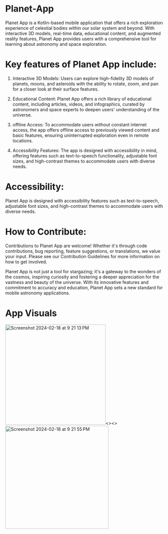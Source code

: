 # Planet-App

Planet App is a Kotlin-based mobile application that offers a rich exploration experience of celestial bodies within our solar system and beyond. With interactive 3D models, real-time data, educational content, and augmented reality features, Planet App provides users with a comprehensive tool for learning about astronomy and space exploration.

# Key features of Planet App include:
1. Interactive 3D Models: Users can explore high-fidelity 3D models of planets, moons, and asteroids with the ability to rotate, zoom, and pan for a closer look at their surface    features.

2. Educational Content: Planet App offers a rich library of educational content, including articles, videos, and infographics, curated by astronomers and space experts to deepen    users' understanding of the universe.

3. offline Access: To accommodate users without constant internet access, the app offers offline access to previously viewed content and basic features, ensuring uninterrupted exploration even in remote locations.

4. Accessibility Features: The app is designed with accessibility in mind, offering features such as text-to-speech functionality, adjustable font sizes, and high-contrast themes to accommodate users with diverse needs.

# Accessibility:
Planet App is designed with accessibility features such as text-to-speech, adjustable font sizes, and high-contrast themes to accommodate users with diverse needs.

# How to Contribute:
Contributions to Planet App are welcome! Whether it's through code contributions, bug reporting, feature suggestions, or translations, we value your input. Please see our Contribution Guidelines for more information on how to get involved.

Planet App is not just a tool for stargazing; it's a gateway to the wonders of the cosmos, inspiring curiosity and fostering a deeper appreciation for the vastness and beauty of the universe. With its innovative features and commitment to accuracy and education, Planet App sets a new standard for mobile astronomy applications.

# App Visuals
<img width="319" alt="Screenshot 2024-02-18 at 9 21 13 PM" src="https://github.com/kathan5550/Planet-App/assets/105222761/31d7abe4-ee9d-4472-8a69-590d58fe996b"><><>          
<img width="328" alt="Screenshot 2024-02-18 at 9 21 55 PM" src="https://github.com/kathan5550/Planet-App/assets/105222761/c4a16aa7-3c44-4ad1-88e0-65217e7746e9">


